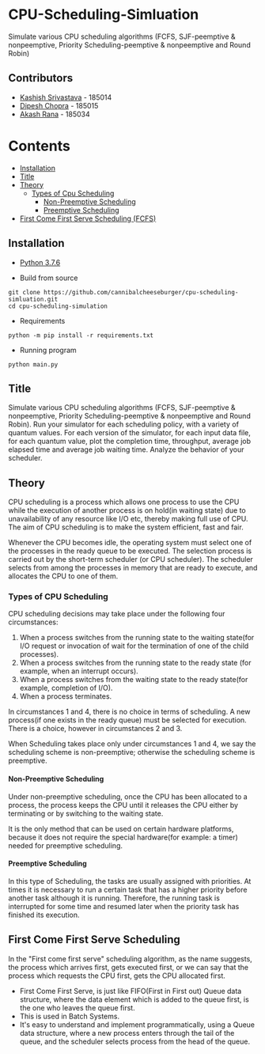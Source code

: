 # CPU-Scheduling-Simluation

Simulate various CPU scheduling algorithms (FCFS, SJF-peemptive & nonpeemptive, Priority Scheduling-peemptive & nonpeemptive and Round Robin)

## Contributors

 - [Kashish Srivastava](https://github.com/cannibalcheeseburger) - 185014
 - [Dipesh Chopra](https://github.com/dopesh28) - 185015
 - [Akash Rana](https://github.com/akaxhrana) - 185034

# Contents

 - [Installation](#Installation)
 - [Title](#Title)
 - [Theory](#Theory)
   - [Types of Cpu Scheduling](#Types-of-CPU-Scheduling)
     - [Non-Preemptive Scheduling](#Non-Preemptive-Scheduling)
     - [Preemptive Scheduling](#Preemptive-Scheduling)
 - [First Come First Serve Scheduling (FCFS)](#First-Come-First-Serve-Scheduling)

## Installation
 
 - [Python 3.7.6](https://www.python.org/downloads/)


 - Build from source
 
```
git clone https://github.com/cannibalcheeseburger/cpu-scheduling-simluation.git
cd cpu-scheduling-simulation
```

 
 - Requirements
```
python -m pip install -r requirements.txt
```

 - Running program
 ```
python main.py
 ```

## Title

Simulate various CPU scheduling algorithms (FCFS, SJF-peemptive & nonpeemptive, Priority Scheduling-peemptive & nonpeemptive and Round Robin). Run your simulator for each scheduling policy, with a variety of quantum values. For each version of the simulator, for each input data file, for each quantum value, plot the completion time, throughput, average job elapsed time and average job waiting time. Analyze the behavior of your scheduler.

## Theory

CPU scheduling is a process which allows one process to use the CPU while the execution of another process is on hold(in waiting state) due to unavailability of any resource like I/O etc, thereby making full use of CPU. The aim of CPU scheduling is to make the system efficient, fast and fair.

Whenever the CPU becomes idle, the operating system must select one of the processes in the ready queue to be executed. The selection process is carried out by the short-term scheduler (or CPU scheduler). The scheduler selects from among the processes in memory that are ready to execute, and allocates the CPU to one of them.

### Types of CPU Scheduling

CPU scheduling decisions may take place under the following four circumstances:

1. When a process switches from the running state to the waiting state(for I/O request or invocation of wait for the termination of one of the child processes).
2. When a process switches from the running state to the ready state (for example, when an interrupt occurs).
3. When a process switches from the waiting state to the ready state(for example, completion of I/O).
4. When a process terminates.

In circumstances 1 and 4, there is no choice in terms of scheduling. A new process(if one exists in the ready queue) must be selected for execution. There is a choice, however in circumstances 2 and 3.

When Scheduling takes place only under circumstances 1 and 4, we say the scheduling scheme is non-preemptive; otherwise the scheduling scheme is preemptive.

#### Non-Preemptive Scheduling

Under non-preemptive scheduling, once the CPU has been allocated to a process, the process keeps the CPU until it releases the CPU either by terminating or by switching to the waiting state.

It is the only method that can be used on certain hardware platforms, because it does not require the special hardware(for example: a timer) needed for preemptive scheduling.

#### Preemptive Scheduling

In this type of Scheduling, the tasks are usually assigned with priorities. At times it is necessary to run a certain task that has a higher priority before another task although it is running. Therefore, the running task is interrupted for some time and resumed later when the priority task has finished its execution.

## First Come First Serve Scheduling

In the "First come first serve" scheduling algorithm, as the name suggests, the process which arrives first, gets executed first, or we can say that the process which requests the CPU first, gets the CPU allocated first.

- First Come First Serve, is just like FIFO(First in First out) Queue data structure, where the data element which is added to the queue first, is the one who leaves the queue first.
- This is used in Batch Systems.
- It's easy to understand and implement programmatically, using a Queue data structure, where a new process enters through the tail of the queue, and the scheduler selects process from the head of the queue.
